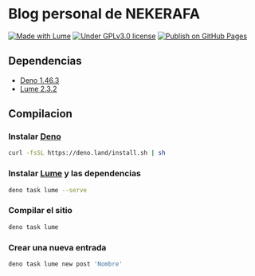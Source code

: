 # Blog personal de NEKERAFA

[![Made with Lume](https://img.shields.io/badge/made%20with-Lume-orange)](https://lume.land/)
[![Under GPLv3.0 license](https://img.shields.io/github/license/NEKERAFA/nekerafa.dev)](LICENSE)
[![Publish on GitHub Pages](https://github.com/NEKERAFA/blog.nekerafa.dev/actions/workflows/build.yml/badge.svg)](https://github.com/NEKERAFA/blog.nekerafa.dev/actions/workflows/build.yml)

## Dependencias

- [Deno 1.46.3](https://deno.com/)
- [Lume 2.3.2](https://lume.land/)

## Compilacion

### Instalar [Deno](https://docs.deno.com/runtime/manual#install-deno)

```bash
curl -fsSL https://deno.land/install.sh | sh
```

### Instalar [Lume](https://lume.land/docs/overview/command-line/#start-a-local-server) y las dependencias

```bash
deno task lume --serve
```

### Compilar el sitio

```bash
deno task lume
```

### Crear una nueva entrada

```bash
deno task lume new post 'Nombre' 
```